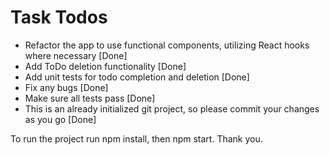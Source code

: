 # Task Todos

- Refactor the app to use functional components, utilizing React hooks where necessary [Done]
- Add ToDo deletion functionality [Done]
- Add unit tests for todo completion and deletion [Done]
- Fix any bugs [Done]
- Make sure all tests pass [Done]
- This is an already initialized git project, so please commit your changes as you go [Done]
 
To run the project run npm install, then npm start.
Thank you.
